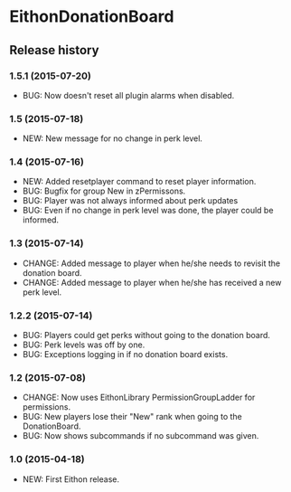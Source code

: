 # EithonDonationBoard

## Release history

### 1.5.1 (2015-07-20)

* BUG: Now doesn't reset all plugin alarms when disabled.

### 1.5 (2015-07-18)

* NEW: New message for no change in perk level.

### 1.4 (2015-07-16)

* NEW: Added resetplayer command to reset player information.
* BUG: Bugfix for group New in zPermissons.
* BUG: Player was not always informed about perk updates
* BUG: Even if no change in perk level was done, the player could be informed. 

### 1.3 (2015-07-14)

* CHANGE: Added message to player when he/she needs to revisit the donation board.
* CHANGE: Added message to player when he/she has received a new perk level.

### 1.2.2 (2015-07-14)

* BUG: Players could get perks without going to the donation board.
* BUG: Perk levels was off by one.
* BUG: Exceptions logging in if no donation board exists.

### 1.2 (2015-07-08)

* CHANGE: Now uses EithonLibrary PermissionGroupLadder for permissions.
* BUG: New players lose their "New" rank when going to the DonationBoard.
* BUG: Now shows subcommands if no subcommand was given.

### 1.0 (2015-04-18)

* NEW: First Eithon release.


